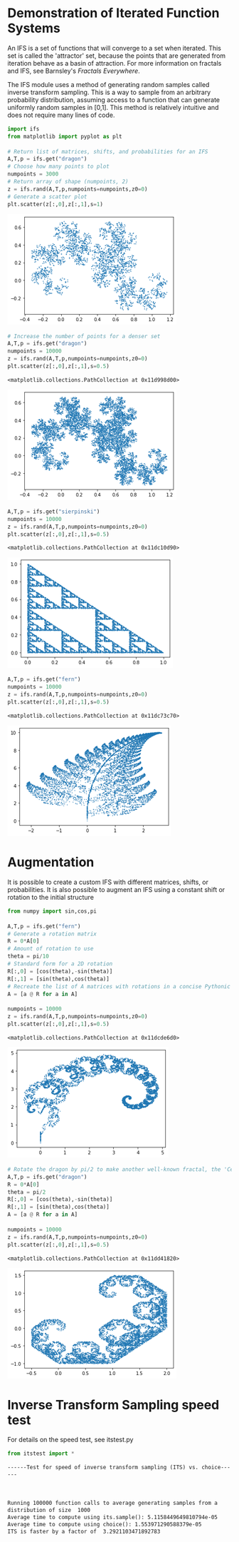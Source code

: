 # Demonstration of Iterated Function Systems
An IFS is a set of functions that will converge to a set when iterated. This set is called the 'attractor' set, because the points that are generated from iteration behave as a basin of attraction. For more information on fractals and IFS, see Barnsley's *Fractals Everywhere*.

The IFS module uses a method of generating random samples called inverse transform sampling. This is a way to sample from an arbitrary probability distribution, assuming access to a function that can generate uniformly random samples in [0,1]. This method is relatively intuitive and does not require many lines of code.


```python
import ifs 
from matplotlib import pyplot as plt

# Return list of matrices, shifts, and probabilities for an IFS
A,T,p = ifs.get("dragon")
# Choose how many points to plot
numpoints = 3000
# Return array of shape (numpoints, 2)
z = ifs.rand(A,T,p,numpoints=numpoints,z0=0)
# Generate a scatter plot
plt.scatter(z[:,0],z[:,1],s=1)
```







    
![png](dragon1.png)
    



```python
# Increase the number of points for a denser set
A,T,p = ifs.get("dragon")
numpoints = 10000
z = ifs.rand(A,T,p,numpoints=numpoints,z0=0)
plt.scatter(z[:,0],z[:,1],s=0.5)
```




    <matplotlib.collections.PathCollection at 0x11d998d00>




    
![png](dragon2.png)
    



```python
A,T,p = ifs.get("sierpinski")
numpoints = 10000
z = ifs.rand(A,T,p,numpoints=numpoints,z0=0)
plt.scatter(z[:,0],z[:,1],s=0.5)
```




    <matplotlib.collections.PathCollection at 0x11dc10d90>




    
![png](sierpinski.png)
    



```python
A,T,p = ifs.get("fern")
numpoints = 10000
z = ifs.rand(A,T,p,numpoints=numpoints,z0=0)
plt.scatter(z[:,0],z[:,1],s=0.5)
```




    <matplotlib.collections.PathCollection at 0x11dc73c70>




    
![png](fern.png)
    


# Augmentation
It is possible to create a custom IFS with different matrices, shifts, or probabilities.
It is also possible to augment an IFS using a constant shift or rotation to the initial structure


```python
from numpy import sin,cos,pi

A,T,p = ifs.get("fern")
# Generate a rotation matrix
R = 0*A[0]
# Amount of rotation to use
theta = pi/10
# Standard form for a 2D rotation
R[:,0] = [cos(theta),-sin(theta)]
R[:,1] = [sin(theta),cos(theta)]
# Recreate the list of A matrices with rotations in a concise Pythonic one-liner
A = [a @ R for a in A]

numpoints = 10000
z = ifs.rand(A,T,p,numpoints=numpoints,z0=0)
plt.scatter(z[:,0],z[:,1],s=0.5)
```




    <matplotlib.collections.PathCollection at 0x11dcde6d0>




    
![png](fernrotate.png)
    



```python
# Rotate the dragon by pi/2 to make another well-known fractal, the 'Cesaro curve'
A,T,p = ifs.get("dragon")
R = 0*A[0]
theta = pi/2
R[:,0] = [cos(theta),-sin(theta)]
R[:,1] = [sin(theta),cos(theta)]
A = [a @ R for a in A]

numpoints = 10000
z = ifs.rand(A,T,p,numpoints=numpoints,z0=0)
plt.scatter(z[:,0],z[:,1],s=0.5)
```




    <matplotlib.collections.PathCollection at 0x11dd41820>




    
![png](cesaro.png)
    


# Inverse Transform Sampling speed test
For details on the speed test, see itstest.py


```python
from itstest import *
```

    
    
    ------Test for speed of inverse transform sampling (ITS) vs. choice------
    
    
    
    Running 100000 function calls to average generating samples from a distribution of size  1000
    Average time to compute using its.sample(): 5.1158449649810794e-05
    Average time to compute using choice(): 1.553971290588379e-05
    ITS is faster by a factor of  3.2921103471892783
    
    
    



```python
